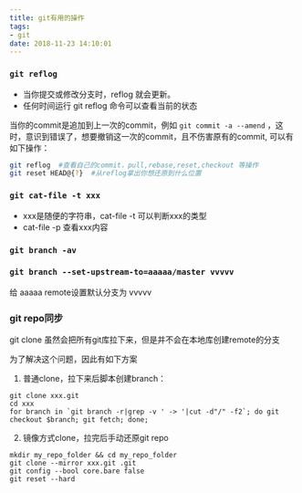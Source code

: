 ```yaml
---
title: git有用的操作
tags:
- git
date: 2018-11-23 14:10:01
---
```

### `git reflog`

- 当你提交或修改分支时，reflog 就会更新。
- 任何时间运行 git reflog 命令可以查看当前的状态

当你的commit是追加到上一次的commit，例如 `git commit -a --amend` ，这时，意识到错误了，想要撤销这一次的commit，且不伤害原有的commit, 可以有如下操作：

```bash
git reflog  #查看自己的commit，pull,rebase,reset,checkout 等操作
git reset HEAD@{?}  #从reflog拿出你想还原到什么位置

```



### `git cat-file -t xxx`

- xxx是随便的字符串，cat-file -t  可以判断xxx的类型
- cat-file -p 查看xxx内容



###  `git branch -av`



### `git branch --set-upstream-to=aaaaa/master vvvvv`

给 aaaaa remote设置默认分支为 vvvvv



### git repo同步

git clone 虽然会把所有git库拉下来，但是并不会在本地库创建remote的分支

为了解决这个问题，因此有如下方案

1. 普通clone，拉下来后脚本创建branch：

```
git clone xxx.git
cd xxx
for branch in `git branch -r|grep -v ' -> '|cut -d"/" -f2`; do git checkout $branch; git fetch; done;
```

2. 镜像方式clone，拉完后手动还原git repo

```
mkdir my_repo_folder && cd my_repo_folder
git clone --mirror xxx.git .git
git config --bool core.bare false
git reset --hard
```

